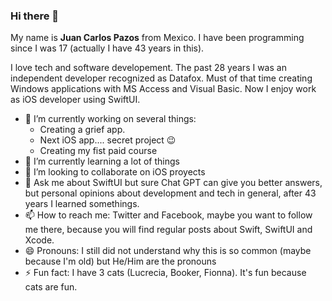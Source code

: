 ### Hi there 👋

My name is **Juan Carlos Pazos** from Mexico. I have been programming since I was 17 (actually I have 43 years in this).

I love tech and software developement. The past 28 years I was an independent developer recognized as Datafox. Must of that time creating Windows applications with MS Access and Visual Basic. Now I enjoy work as iOS developer using SwiftUI.

- 🔭 I’m currently working on several things:
  - Creating a grief app.
  - Next iOS app.... secret project 😉
  - Creating my fist paid course
- 🌱 I’m currently learning a lot of things
- 👯 I’m looking to collaborate on iOS proyects
- 💬 Ask me about SwiftUI but sure Chat GPT can give you better answers, but personal opinions about development and tech in general, after 43 years I learned somethings.
- 📫 How to reach me: Twitter and Facebook, maybe you want to follow me there, because you will find regular posts about Swift, SwiftUI and Xcode.
- 😄 Pronouns: I still did not understand why this is so common (maybe because I'm old) but He/Him are the pronouns
- ⚡ Fun fact: I have 3 cats (Lucrecia, Booker, Fionna). It's fun because cats are fun.
